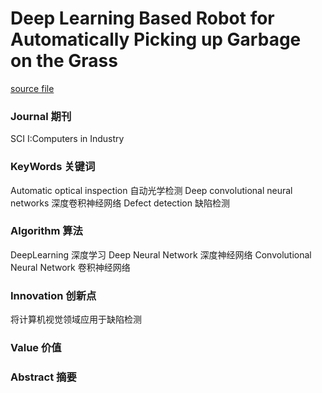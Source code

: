 # Deep Learning Based Robot for Automatically Picking up Garbage on the Grass

[source file](./2023.7-DeepCNN-basedvisualdefectdetectionSurveyofcurrentliterature.pdf)

### Journal 期刊
SCI I:Computers in Industry

### KeyWords 关键词
Automatic optical inspection 自动光学检测
Deep convolutional neural networks 深度卷积神经网络
Defect detection 缺陷检测

### Algorithm 算法
DeepLearning 深度学习
Deep Neural Network 深度神经网络
Convolutional Neural Network 卷积神经网络

### Innovation 创新点
将计算机视觉领域应用于缺陷检测

### Value 价值


### Abstract 摘要

